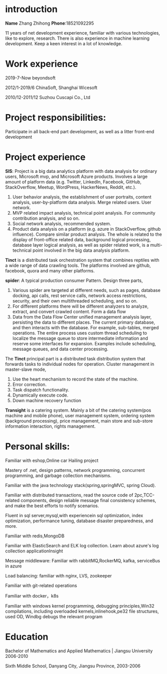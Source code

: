 
# introduction
**Name** Zhang Zhihong    **Phone**:18521092295

11 years of net development experience, familiar with various technologies, like to explore, research. There is also experience in machine learning development. Keep a keen interest in a lot of knowledge. 

# Work experience
2019-7-Now beyondsoft

2012/1-2019/6 ChinaSoft, Shanghai Wicesoft

2010/12-2011/12 Suzhou Cuscapi Co., Ltd

# Project responsibilities:
Participate in all back-end part development, as well as a litter front-end development

# Project experience

**SIS**: Project is a big data analytics platform with data analysis for ordinary users, Microsoft mvp, and Microsoft Azure products. Involves a large amount of platform data (e.g. Twitter, LinkedIn, Facebook, GitHub, StackOverflow, Meetup, WordPress, HackerNews, Reddit, etc.). 
1. User behavior analysis, the establishment of user portraits, content analysis, user-by-platform data analysis. Merge related users. User network.
2. MVP related impact analysis, technical point analysis. For community contribution analysis, and so on.
3. Social network analysis, recommended system.
4. Product data analysis on a platform (e.g. azure in StackOverflow, github influence). Compare similar product analysis.
The whole is related to the display of front-office related data, background logical processing, database layer logical analysis, as well as spider related work, is a multi-technical point involved in the big data analysis platform.

**Tinct** is a distributed task orchestration system that combines reptiles with a wide range of data crawling tools.  The platforms involved are github, facebook, quora and many other platforms. 

**spider**:   A typical production consumer Pattern. Design three parts, 
1.	Various spider are targeted at different needs, such as pages, database docking, api calls, rest service calls, network access restrictions, security, and their own multithreaded scheduling, and so on.
2.	For different platforms there will be different analyzers to analyze, extract, and convert crawled content. Form a data flow
3.	Data from the Data Flow Center unified management analysis layer, persisting the data to different places. The current primary database, and then interacts with the database. For example, sub-tables, merged operations.
The entire process uses custom thread scheduling to localize the message queue to store intermediate information and reserve some interfaces for expansion. Examples include scheduling, message queues, and data center processing.


The **Tinct** principal part is a distributed task distribution system that forwards tasks to individual nodes for operation. 
Cluster management in master-slave mode,
1. Use the heart mechanism to record the state of the machine.  
2. Error correction.  
3. Task dispatch functionality.  
4. Dynamically execute code.  
5. Down machine recovery function

**Transight**  is a catering system. Mainly a bit of the catering system(pos machine and mobile phone), user management system, ordering system (background processing), price management, main store and sub-store information interaction, rights management. 


# Personal skills:
Familiar with eshop,Online car Hailing project

Mastery of .net, design patterns, network programming, concurrent programming, and garbage collection mechanisms. 

Familiar with the java  technology stack(spring,springMVC, spring Cloud).

Familiar with distributed transactions, read the source code of 2pc,TCC-related components, design reliable message final consistency schemes, and make the best efforts to notify scenarios. 

Fluent in sql  server,mysql,with experiencein sql optimization, index optimization, performance tuning, database disaster preparedness, and more. 

Familiar with redis,MongoDB

Familiar with ElasticSearch and  ELK log collection. Learn about azure's log collection applicationInsight 

Message middleware: Familiar with rabbitMQ,RockerMQ,  kafka, serviceBus in  azure

Load balancing: familiar with nginx, LVS, zookeeper

Familiar with git-related operations

Familiar with docker，k8s

Familiar with windows kernel programming, debugging principles,Win32 compilations, including overloaded kernels,inlinehook,pe32 file structures, used OD,  Windbg debugs the relevant program

# Education

Bachelor of Mathematics and Applied Mathematics | Jiangsu University 2006-2010

Sixth Middle School, Danyang City, Jiangsu  Province, 2003-2006


